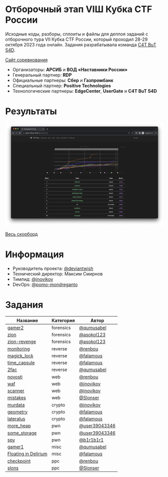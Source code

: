 # Отборочный этап VIШ Кубка CTF России
Исходные коды, разборы, сплоиты и файлы для деплоя заданий с отборочного тура VII Кубка CTF России, который проходил 28-29 октября 2023 года онлайн. Задания разрабатывала команда [C4T BuT S4D](https://github.com/C4T-BuT-S4D).

[Сайт соревнования](https://ctfcup.ru/)

- Организаторы: **АРСИБ** и **ВОД «Наставники России»**
- Генеральный партнер: **RDP**
- Официальные партнеры: **Сбер** и **Газпромбанк**
- Специальный партнер: **Positive Technologies**
- Технологические партнеры: **EdgeCenter**, **UserGate** и **C4T BuT S4D**

# Результаты

![Top](scoreboard/top.png)

[Весь скорборд](scoreboard/full.png)

# Информация
- Руководитель проекта: [@deviantwish](https://github.com/deviantwish)
- Технический директор: Максим Смирнов
- Тимлид: [@jnovikov](https://github.com/jnovikov)
- DevOps: [@pomo-mondreganto](https://github.com/pomo-mondreganto)

# Задания
| Название | Категория | Автор|
|------|-----------|-------|
| [gamer2](tasks/for/gamer) | forensics | [@qumusabel](https://github.com/qumusabel) |
| [zion](tasks/for/zion) | forensics | [@asokol123](https://github.com/asokol123) |
| [zion-revenge](tasks/for/zion-revenge) | forensics | [@asokol123](https://github.com/asokol123) |
| [monitoring](tasks/rev/monitoring) | reverse | [@renbou](https://github.com/renbou) |
| [magick_lock](tasks/rev/magick_lock) | reverse | [@falamous](https://github.com/falamous) |
| [time_capsule](tasks/rev/time_capsule) | reverse | [@falamous](https://github.com/falamous) |
| [2fac](tasks/rev/2fac) | reverse | [@qumusabel](https://github.com/qumusabel) |
| [novosti](tasks/web/novosti) | web | [@renbou](https://github.com/renbou) |
| [waf](tasks/web/waf) | web | [@jnovikov](https://github.com/jnovikov) |
| [scanner](tasks/web/scanner) | web | [@jnovikov](https://github.com/jnovikov) |
| [mistakes](tasks/web/mistakes) | web | [@Slonser](https://github.com/Slonser) |
| [murdata](tasks/crp/murdata) | crypto | [@jnovikov](https://github.com/jnovikov) |
| [geometry](tasks/crp/geometry) | crypto | [@falamous](https://github.com/falamous) |
| [lateralus](tasks/crp/lateralus) | crypto | [@falamous](https://github.com/falamous) |
| [more_heap](tasks/pwn/more_heap) | pwn | [@user39043346](https://github.com/user39043346) |
| [some_storage](tasks/pwn/some_storage) | pwn | [@user39043346](https://github.com/user39043346) |
| [spy](tasks/pwn/spy) | pwn | [@b1r1b1r1](https://github.com/b1r1b1r1) |
| [gamer1](tasks/msc/gamer) | misc | [@qumusabel](https://github.com/qumusabel) |
| [Floating in Delirium](tasks/ppc/floating_in_delirium) | misc | [@falamous](https://github.com/falamous) |
| [checkpoint](tasks/ppc/checkpoint) | ppc | [@renbou](https://github.com/renbou) |
| [slons](tasks/ppc/slons) | ppc | [@Slonser](https://github.com/Slonser)|

